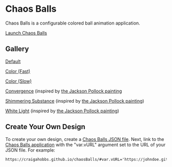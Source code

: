 # Chaos Balls

Chaos Balls is a configurable colored ball animation application.

[Launch Chaos Balls][Default]


## Gallery

[Default]

[Color (Fast)](https://craigahobbs.github.io/chaosBalls/#url=chaosBalls.md&var.vURL='gallery/colorFast.json')

[Color (Slow)](https://craigahobbs.github.io/chaosBalls/#url=chaosBalls.md&var.vURL='gallery/colorSlow.json')

[Convergence](https://craigahobbs.github.io/chaosBalls/#url=chaosBalls.md&var.vURL='gallery/convergence.json')
(inspired by [the Jackson Pollock painting](https://en.wikipedia.org/wiki/Convergence_(Pollock\)))

[Shimmering Substance](https://craigahobbs.github.io/chaosBalls/#url=chaosBalls.md&var.vURL='gallery/shimmeringSubstance.json')
(inspired by [the Jackson Pollock painting](https://www.moma.org/collection/works/78376))

[White Light](https://craigahobbs.github.io/chaosBalls/#url=chaosBalls.md&var.vURL='gallery/whiteLight.json')
(inspired by [the Jackson Pollock painting](https://www.moma.org/collection/works/79481))

## Create Your Own Design

To create your own design, create a [Chaos Balls JSON file][JSON]. Next, link to the [Chaos Balls
application][Default] with the "var.vURL" argument set to the URL of your JSON file. For example:

~~~
https://craigahobbs.github.io/chaosBalls/#var.vURL='https://johndoe.github.io/chaosBalls/cool.json'
~~~


[Default]: https://craigahobbs.github.io/chaosBalls/#url=chaosBalls.md&var.vURL=''
[JSON]: https://craigahobbs.github.io/chaosBalls/#url=chaosBalls.md&var.vDoc=1

